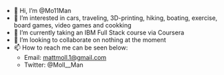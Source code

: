 - 👋 Hi, I’m @Mo11Man
- 👀 I’m interested in cars, traveling, 3D-printing, hiking, boating, exercise, board games, video games and cookking
- 🌱 I’m currently taking an IBM Full Stack course via Coursera
- 💞️ I’m looking to collaborate on nothing at the moment
- 📫 How to reach me can be seen below:
  - Email: mattmoll.1@gmail.com
  - Twitter: @Moll__Man

